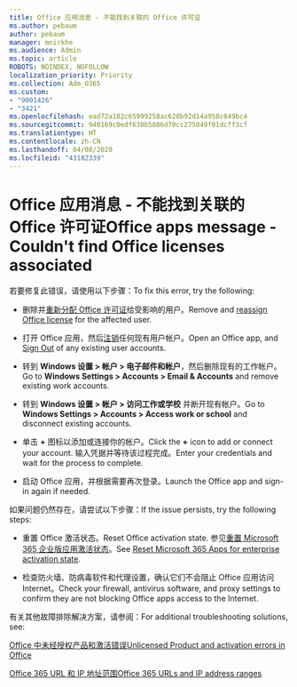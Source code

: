 ```yaml
---
title: Office 应用消息 - 不能找到关联的 Office 许可证
ms.author: pebaum
author: pebaum
manager: mnirkhe
ms.audience: Admin
ms.topic: article
ROBOTS: NOINDEX, NOFOLLOW
localization_priority: Priority
ms.collection: Adm_O365
ms.custom:
- "9001426"
- "3421"
ms.openlocfilehash: ead72a182c65999258ac628b92d14a958c849bc4
ms.sourcegitcommit: 940169c0edf638b5086d70cc275049f01dcff3cf
ms.translationtype: HT
ms.contentlocale: zh-CN
ms.lasthandoff: 04/08/2020
ms.locfileid: "43182339"
---
```

# <a name="office-apps-message---couldnt-find-office-licenses-associated"></a><span data-ttu-id="48e27-102">Office 应用消息 - 不能找到关联的 Office 许可证</span><span class="sxs-lookup"><span data-stu-id="48e27-102">Office apps message - Couldn't find Office licenses associated</span></span>

<span data-ttu-id="48e27-103">若要修复此错误，请使用以下步骤：</span><span class="sxs-lookup"><span data-stu-id="48e27-103">To fix this error, try the following:</span></span>

- <span data-ttu-id="48e27-104">删除并[重新分配 Office 许可证](https://docs.microsoft.com/office365/admin/manage/assign-licenses-to-users?view=o365-worldwide)给受影响的用户。</span><span class="sxs-lookup"><span data-stu-id="48e27-104">Remove and [reassign Office license](https://docs.microsoft.com/office365/admin/manage/assign-licenses-to-users?view=o365-worldwide) for the affected user.</span></span>

- <span data-ttu-id="48e27-105">打开 Office 应用，然后[注销](https://support.office.com/article/sign-out-of-office-5a20dc11-47e9-4b6f-945d-478cb6d92071)任何现有用户帐户。</span><span class="sxs-lookup"><span data-stu-id="48e27-105">Open an Office app, and [Sign Out](https://support.office.com/article/sign-out-of-office-5a20dc11-47e9-4b6f-945d-478cb6d92071) of any existing user accounts.</span></span>

- <span data-ttu-id="48e27-106">转到 **Windows 设置 > 帐户 > 电子邮件和帐户**，然后删除现有的工作帐户。</span><span class="sxs-lookup"><span data-stu-id="48e27-106">Go to **Windows Settings > Accounts > Email & Accounts** and remove existing work accounts.</span></span>

- <span data-ttu-id="48e27-107">转到 **Windows 设置 > 帐户 > 访问工作或学校** 并断开现有帐户。</span><span class="sxs-lookup"><span data-stu-id="48e27-107">Go to **Windows Settings > Accounts > Access work or school** and disconnect existing accounts.</span></span>

- <span data-ttu-id="48e27-108">单击 **+** 图标以添加或连接你的帐户。</span><span class="sxs-lookup"><span data-stu-id="48e27-108">Click the **+** icon to add or connect your account.</span></span> <span data-ttu-id="48e27-109">输入凭据并等待该过程完成。</span><span class="sxs-lookup"><span data-stu-id="48e27-109">Enter your credentials and wait for the process to complete.</span></span>

- <span data-ttu-id="48e27-110">启动 Office 应用，并根据需要再次登录。</span><span class="sxs-lookup"><span data-stu-id="48e27-110">Launch the Office app and sign-in again if needed.</span></span>

<span data-ttu-id="48e27-111">如果问题仍然存在，请尝试以下步骤：</span><span class="sxs-lookup"><span data-stu-id="48e27-111">If the issue persists, try the following steps:</span></span>

- <span data-ttu-id="48e27-112">重置 Office 激活状态。</span><span class="sxs-lookup"><span data-stu-id="48e27-112">Reset Office activation state.</span></span> <span data-ttu-id="48e27-113">参见[重置 Microsoft 365 企业版应用激活状态](https://docs.microsoft.com/office365/troubleshoot/activation/reset-office-365-proplus-activation-state)。</span><span class="sxs-lookup"><span data-stu-id="48e27-113">See [Reset Microsoft 365 Apps for enterprise activation state](https://docs.microsoft.com/office365/troubleshoot/activation/reset-office-365-proplus-activation-state).</span></span>

- <span data-ttu-id="48e27-114">检查防火墙、防病毒软件和代理设置，确认它们不会阻止 Office 应用访问 Internet。</span><span class="sxs-lookup"><span data-stu-id="48e27-114">Check your firewall, antivirus software, and proxy settings to confirm they are not blocking Office apps access to the Internet.</span></span> 

<span data-ttu-id="48e27-115">有关其他故障排除解决方案，请参阅：</span><span class="sxs-lookup"><span data-stu-id="48e27-115">For additional troubleshooting solutions, see:</span></span>

[<span data-ttu-id="48e27-116">Office 中未经授权产品和激活错误</span><span class="sxs-lookup"><span data-stu-id="48e27-116">Unlicensed Product and activation errors in Office</span></span>](https://support.office.com/Article/0d23d3c0-c19c-4b2f-9845-5344fedc4380?wt.mc_id=Alchemy_ClientDIA)

[<span data-ttu-id="48e27-117">Office 365 URL 和 IP 地址范围</span><span class="sxs-lookup"><span data-stu-id="48e27-117">Office 365 URLs and IP address ranges</span></span>](https://docs.microsoft.com/office365/enterprise/urls-and-ip-address-ranges)
